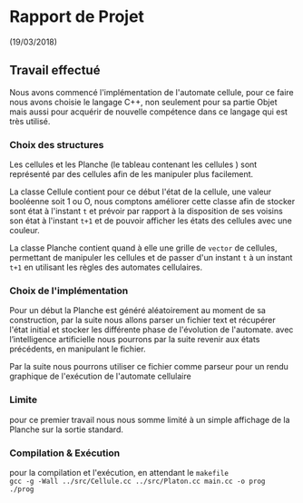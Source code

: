 # Rapport de Projet

(19/03/2018)
## Travail effectué
Nous avons commencé l'implémentation de l'automate cellule, pour ce faire nous avons choisie le langage C++,
non seulement pour sa partie Objet mais aussi pour acquérir de nouvelle compétence dans ce langage qui est
très utilisé.

### Choix des structures
Les cellules et les Planche (le tableau contenant les cellules ) sont représenté par des cellules afin de les
manipuler plus facilement.

La classe Cellule contient pour ce début l'état de la cellule, une valeur booléenne soit 1 ou O,
nous comptons améliorer cette classe afin de stocker sont état à l'instant `t` et prévoir par rapport
à la disposition de ses voisins son état à l'instant `t+1` et de pouvoir afficher les états des cellules
avec une couleur.

La classe Planche contient quand à elle une grille de `vector` de cellules, permettant de manipuler les cellules
et de passer d'un instant `t` à un instant `t+1` en utilisant les règles des automates cellulaires.

### Choix de l'implémentation

Pour un début la Planche est généré aléatoirement au moment de sa construction, par la suite nous allons parser un fichier
text et récupérer l'état initial et stocker les différente phase de l'évolution de l'automate. avec l’intelligence artificielle
nous pourrons par la suite revenir aux états précédents, en manipulant le fichier.

Par la suite nous pourrons utiliser ce fichier comme parseur pour un rendu graphique de l'exécution de l'automate cellulaire

### Limite
pour ce premier travail nous nous somme limité à un simple affichage de la Planche sur la sortie standard.

### Compilation & Exécution

pour la compilation et l'exécution, en attendant le `makefile`\
`gcc -g -Wall ../src/Cellule.cc ../src/Platon.cc main.cc -o prog`\
`./prog`
